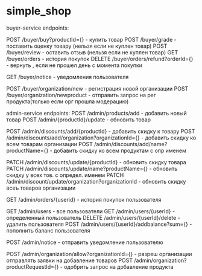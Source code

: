 # simple_shop

buyer-service endpoints:

POST /buyer/buy?productId={} - купить товар
POST /buyer/grade - поставить оценку товару (нельзя если не куплен товар)
POST /buyer/review - оставить отзыв (нельзя если не куплен товар)
GET /buyer/orders - история покупок
DELETE /buyer/orders/refund?orderId={} - вернуть , если не прошел день с момента покупки

GET /buyer/notice - уведомления пользователя

POST /buyer/organization/new - регистрация новой организации
POST /buyer/organization/newproduct - отправить запрос на рег продукта(только если орг прошла модерацию)

admin-service endpoints:
POST /admin/products/add - добавить новый товар
POST /admin/{productId}/update - обновить товар

POST /admin/discounts/add/{productId} - добавить скидку к товару
POST /admin/discounts/add/organization?organizationId={} - добавить скидку ко всем товарам организации
POST /admin/discounts/add/name?productName={} -  добавить скидку ко всем продуктам с опр именем

PATCH /admin/discounts/update/{productId} - обновить скидку товара
PATCH /admin/discounts/update/name?productName={} - обновить скидку у всех тов. с определ. именем
PATCH /admin/discount/update/organization?organizationId - обновить скидку всеъ товаров организации

GET /admin/orders/{userid} - история покупок пользователя

GET /admin/users - все пользователи
GET /admin/users/{userId} - определенный пользователь
DELETE /admin/users/{userId}/delete - удалить пользователя
POST /admin/users/{userId}/addbalance?sum={} - пополнить баланс пользователя

POST /admin/notice - отправить уведомление пользователю

POST /admin/organization/allow?organizationId={} - разреш организации отправлять заявки на добавление товаров
POST /admin/organization?productRequestId={} - одобрить запрос на добавление продукта